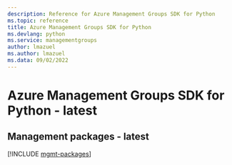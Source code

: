 ```yaml
---
description: Reference for Azure Management Groups SDK for Python
ms.topic: reference
title: Azure Management Groups SDK for Python
ms.devlang: python
ms.service: managementgroups
author: lmazuel
ms.author: lmazuel
ms.data: 09/02/2022
---
```

# Azure Management Groups SDK for Python - latest

## Management packages - latest
[!INCLUDE [mgmt-packages](management-groups-mgmt-index.md)]